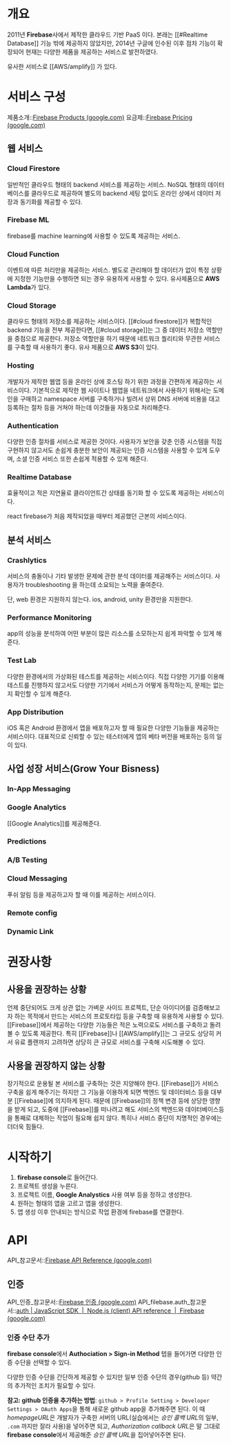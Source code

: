# 개요 
2011년 **Firebase**사에서 제작한 클라우드 기반 PaaS 이다. 본래는 [[#Realtime Database]] 기능 밖에 제공하지 않았지만, 2014년 구글에 인수된 이후 점차 기능이 확장되어 현재는 다양한 제품을 제공하는 서비스로 발전하였다.

유사한 서비스로 [[AWS/amplify]] 가 있다.

# 서비스 구성
제품소개::[Firebase Products (google.com)](https://firebase.google.com/products-build?hl=ko)
요금제::[Firebase Pricing (google.com)](https://firebase.google.com/pricing?hl=ko)

## 웹 서비스
### Cloud Firestore
일반적인 클라우드 형태의 backend 서비스를 제공하는 서비스. NoSQL 형태의 데이터베이스를 클라우드로 제공하여 별도의 backend 세팅 없이도 온라인 상에서 데이터 저장과 동기화를 제공할 수 있다.

### Firebase ML
firebase를 machine learning에 사용할 수 있도록 제공하는 서비스.

### Cloud Function
이벤트에 따른 처리만을 제공하는 서비스. 별도로 관리해야 할 데이터가 없이 특정 상황에 지정한 기능만을 수행하면 되는 경우 유용하게 사용할 수 있다. 유사제품으로 **AWS Lambda**가 있다.

### Cloud Storage
클라우드 형태의 저장소를 제공하는 서비스이다. [[#cloud firestore]]가 복합적인 backend 기능을 전부 제공한다면, [[#cloud storage]]는 그 중 데이터 저장소 역할만을 중점으로 제공한다. 저장소 역할만을 하기 때문에 네트워크 퀄리티와 무관한 서비스를 구축할 때 사용하기 좋다. 유사 제품으로 **AWS S3**이 있다.

### Hosting
개발자가 제작한 웹앱 등을 온라인 상에 호스팅 하기 위한 과정을 간편하게 제공하는 서비스이다. 기본적으로 제작한 웹 사이트나 웹앱을 네트워크에서 사용하기 위해서는 도메인을 구매하고 namespace 서버를 구축하거나 빌려서 상위 DNS 서버에 비용을 대고 등록하는 절차 등을 거쳐야 하는데 이것들을 자동으로 처리해준다.

### Authentication
다양한 인증 절차를 서비스로 제공한 것이다. 사용자가 보안을 갖춘 인증 시스템을 직접 구현하지 않고서도 손쉽게 충분한 보안이 제공되는 인증 시스템을 사용할 수 있게 도우며, 소셜 인증 서비스 또한 손쉽게 적용할 수 있게 해준다.

### Realtime Database
효율적이고 적은 지연율로 클라이언트간 상태를 동기화 할 수 있도록 제공하는 서비스이다.

react firebase가 처음 제작되었을 때부터 제공했던 근본의 서비스이다. 

## 분석 서비스
### Crashlytics
서비스의 충돌이나 기타 발생한 문제에 관한 분석 데이터를 제공해주는 서비스이다. 사용자가 troubleshooting 을 하는데 소요되는 노력을 줄여준다.

단, web 환경은 지원하지 않는다. ios, android, unity 환경만을 지원한다.

### Performance Monitoring
app의 성능을 분석하여 어떤 부분이 많은 리소스를 소모하는지 쉽게 파악할 수 있게 해준다.

### Test Lab
다양한 환경에서의 가상화된 테스트를 제공하는 서비스이다. 직접 다양한 기기를 이용해 테스트를 진행하지 않고서도 다양한 기기에서 서비스가 어떻게 동작하는지, 문제는 없는지 확인할 수 있게 해준다.

### App Distribution
iOS 혹은 Android 환경에서 앱을 배포하고자 할 때 필요한 다양한 기능들을 제공하는 서비스이다. 대표적으로 신뢰할 수 있는 테스터에게 앱의 베타 버전을 배포하는 등의 일이 있다.

## 사업 성장 서비스(Grow Your Bisness)
### In-App Messaging
### Google Analytics
[[Google Analytics]]를 제공해준다.
### Predictions
### A/B Testing
### Cloud Messaging
푸쉬 알림 등을 제공하고자 할 때 이를 제공하는 서비스이다.
### Remote config
### Dynamic Link

# 권장사항
## 사용을 권장하는 상황
언제 중단되어도 크게 상관 없는 가벼운 사이드 프로젝트, 단순 아이디어를 검증해보고자 하는 목적에서 만드는 서비스의 프로토타입 등을 구축할 때 유용하게 사용할 수 있다. [[Firebase]]에서 제공하는 다양한 기능들은 적은 노력으로도 서비스를 구축하고 돌려볼 수 있도록 제공한다. 특히 [[Firebase]]나 [[AWS/amplify]]는 그 규모도 상당히 커서 유료 플랜까지 고려하면 상당히 큰 규모로 서비스를 구축해 시도해볼 수 있다.

## 사용을 권장하지 않는 상황
장기적으로 운용될 본 서비스를 구축하는 것은 지양해야 한다. [[Firebase]]가 서비스 구축을 쉽게 해주기는 하지만 그 기능을 이용하게 되면 백엔드 및 데이터비스 등을 대부분 [[Firebase]]에 의지하게 된다. 때문에 [[Firebase]]의 정책 변경 등에 상당한 영향을 받게 되고, 도중에 [[Firebase]]를 떠나려고 해도 서비스의 백엔드와 데이터베이스등을 통째로 대체하는 작업이 필요해 쉽지 않다. 특히나 서비스 중단이 치명적인 경우에는 더더욱 힘들다.

# 시작하기
1. **firebase console**로 들어간다.
2. 프로젝트 생성을 누른다.
3. 프로젝트 이름, **Google Analystics** 사용 여부 등을 정하고 생성한다.
4. 원하는 형태의 앱을 고르고 앱을 생성한다.
5. 앱 생성 이후 안내되는 방식으로 작업 환경에 firebase를 연결한다.

# API
API_참고문서::[Firebase API Reference (google.com)](https://firebase.google.com/docs/reference)

## 인증
API_인증_참고문서::[Firebase 인증 (google.com)](https://firebase.google.com/docs/auth/)
API_filebase.auth_참고문서::[auth | JavaScript SDK  |  Node.js (client) API reference  |  Firebase (google.com)](https://firebase.google.com/docs/reference/node/firebase.auth)

### 인증 수단 추가
**firebase console**에서 **Authociation > Sign-in Method** 텝을 들어가면 다양한 인증 수단을 선택할 수 있다. 

다양한 인증 수단을 간단하게 제공할 수 있지만 일부 인증 수단의 경우(github 등) 약간의 추가적인 조치가 필요할 수 있다.

**참고: github 인증을 추가하는 방법**: `github > Profile Setting > Developer Settings > OAuth Apps`을 통해 새로운 github app을 추가해주면 된다. 이 때 *homepageURL*은 개발자가 구축한 서버의 URL(실습에서는 *승인 콜백 URL*의 일부, `.com` 까지만 잘라 사용)을 넣어주면 되고, *Authorization callback URL*은 말 그대로 **firebase console**에서 제공해준 *승인 콜백 URL*을 집어넣어주면 된다.
